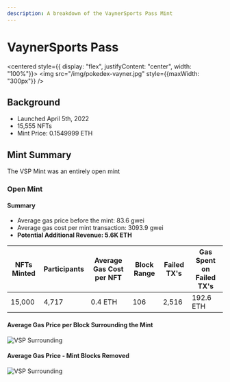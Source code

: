 ```yaml
---
description: A breakdown of the VaynerSports Pass Mint
---
```


# VaynerSports Pass

<centered style={{ display: "flex", justifyContent: "center", width: "100%"}}>
  <img src="/img/pokedex-vayner.jpg" style={{maxWidth: "300px"}} />
</centered>

## Background
- Launched April 5th, 2022
- 15,555 NFTs
- Mint Price: 0.1549999 ETH

## Mint Summary
The VSP Mint was an entirely open mint

### Open Mint
#### Summary
- Average gas price before the mint: 83.6 gwei
- Average gas cost per mint transaction: 3093.9 gwei
- **Potential Additional Revenue: 5.6K ETH**

| NFTs Minted | Participants | Average Gas Cost per NFT | Block Range | Failed TX's | Gas Spent on Failed TX's |
|-------------|--------------|--------------------------|-------------|-------------|--------------------------|
| 15,000      | 4,717        | 0.4 ETH                  | 106         | 2,516       | 192.6 ETH                |

#### Average Gas Price per Block Surrounding the Mint
![VSP Surrounding](/img/pokedex/vsp/vsp_surrounding.jpg)

#### Average Gas Price - Mint Blocks Removed
![VSP Surrounding](/img/pokedex/vsp/vsp_removed.jpg)